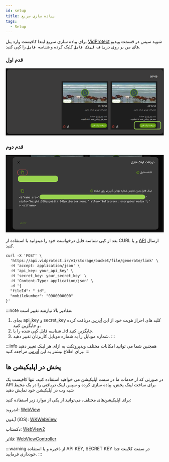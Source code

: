 ```yaml
---
id: setup
title: پیاده سازی سریع
tags:
  - Setup
---
```


برای پیاده سازی سریع ابتدا کافیست وارد پنل
[VidProtect][]
شوید سپس در قسمت ویدیو های من بر روی **`دریافت لینک فایل`** کلیک کرده و **`شناسه فایل`** را کپی کنید.

### قدم اول

![Image](./img/03.jpg)

### قدم دوم

![Image](./img/01.jpg)

بعد از کپی شناسه فایل درخواست خود را میتوانید با استفاده از CURL و یا
[API][]
ارسال کنید.

```shell
curl -X 'POST' \
  'https://api.vidprotect.ir/v1/storage/bucket/file/generate/link' \
  -H 'accept: application/json' \
  -H 'api_key: your_api_key' \
  -H 'secret_key: your_secret_key' \
  -H 'Content-Type: application/json' \
  -d '{
  "fileId": "_id",
  "mobileNumber": "0900000000"
}'
```

:::note
مقادیر بالا نیازمند تغییر است.

1. بجای api_key و secret_key کلید های احراز هویت خود از
   این [آدرس][] دریافت کرده و جایگزین کنید.
2. شناسه فایل کپی شده را با _id جایگزین کنید.
3. شماره موبایل را به شماره موبایل کاربرتان تغییر دهید.
   :::

:::info
همچنین شما می توانید امکانات مختلف ویدپروتکت به ازای هر لینک تغییر دهید برای اطلاع بیشتر به
این [آدرس](./file/03-generate-link.md) مراجعه کنید.
:::

## پخش در اپلیکیشن ها

در صورتی که از خدمات ما در سمت اپلیکیشن می خواهید استفاده کنید، تنها کافیست یک API برای ساخت لینک پخش، پیاده سازی کرده و
سپس لینک دریافتی را در یک محیط شبه وب در اپلیکیشن خود نمایش دهید

برای اپلیکیشن‌های مختلف، می‌توانید از یکی از موارد زیر استفاده کنید:

اندروید: [WebView][]

آیفون (iOS):  [WKWebView][]

دکستاپ: [WebView2][]

فلاتر: [WebViewController][]

:::warning
از ذخیره و یا استفاده API KEY, SECRET KEY در سمت کلاینت جدا خودداری فرمایید.
:::

[VidProtect]: https://vidprotect.ir/panel

[API]: ./file/03-generate-link.md#نمونه-کد

[آدرس]: https://vidprotect.ir/panel/settings/security-settings

[WebView]: https://developer.android.com/develop/ui/views/layout/webapps/webview

[WKWebView]: https://developer.apple.com/documentation/webkit/wkwebview

[WebView2]: https://learn.microsoft.com/en-us/microsoft-edge/webview2/get-started/winforms

[WebViewController]: https://codelabs.developers.google.com/codelabs/flutter-webview#0
